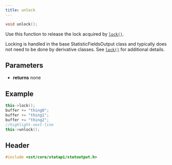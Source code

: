 ```yaml
---
title: unlock
---
```


```cpp
void unlock();
```

Use this function to release the lock acquired by [`lock()`](./lock). 

Locking is handled in the base StatisticFieldsOutput class and typically does not need to be done by derivative classes. See [`lock()`](./lock) for additional details. 

## Parameters
* **returns** none

## Example

```cpp
this->lock();
buffer += "thing0";
buffer += "thing1";
buffer += "thing2";
//highlight-next-line
this->unlock();
```

## Header
```cpp
#include <sst/core/statapi/statoutput.h>
```